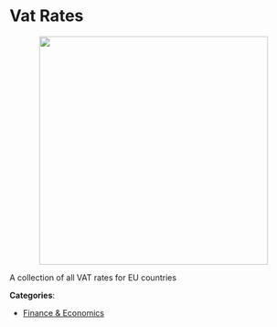 # Vat Rates
<p align="center">
    <img width="400" src="https://raw.githubusercontent.com/apis-list/apis-list/apis/vat-rates/logo_256x256.png" />
</p>

A collection of all VAT rates for EU countries



**Categories**:

- [Finance & Economics](https://github.com/apis-list/apis-list#finance-and-economics)



